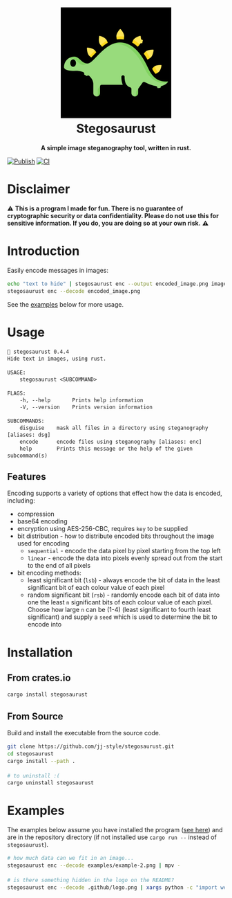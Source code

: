 <h1 align="center">
  <img src=".github/logo.png" alt="Stegosaurust" width="256" />
  <br />
  Stegosaurust
</h1>

<p align="center"><b>A simple image steganography tool, written in rust.</b></p>

[![Publish](https://github.com/jj-style/stegosaurust/actions/workflows/publish.yml/badge.svg?branch=v0.4.4)](https://github.com/jj-style/stegosaurust/actions/workflows/publish.yml)
[![CI](https://github.com/jj-style/stegosaurust/actions/workflows/ci.yml/badge.svg)](https://github.com/jj-style/stegosaurust/actions/workflows/ci.yml)

# Disclaimer
:warning: **This is a program I made for fun. There is no guarantee of cryptographic security or data confidentiality. Please do not use this for sensitive information. If you do, you are doing so at your own risk.** :warning:

# Introduction
Easily encode messages in images:
```bash
echo "text to hide" | stegosaurust enc --output encoded_image.png image.png
stegosaurust enc --decode encoded_image.png 
```
See the [examples](#examples) below for more usage. 

# Usage
```
🦕 stegosaurust 0.4.4
Hide text in images, using rust.

USAGE:
    stegosaurust <SUBCOMMAND>

FLAGS:
    -h, --help       Prints help information
    -V, --version    Prints version information

SUBCOMMANDS:
    disguise    mask all files in a directory using steganography [aliases: dsg]
    encode      encode files using steganography [aliases: enc]
    help        Prints this message or the help of the given subcommand(s)
```

## Features
Encoding supports a variety of options that effect how the data is encoded, including:
- compression
- base64 encoding
- encryption using AES-256-CBC, requires `key` to be supplied
- bit distribution - how to distribute encoded bits throughout the image used for encoding
  - `sequential` - encode the data pixel by pixel starting from the top left
  - `linear` - encode the data into pixels evenly spread out from the start to the end of all pixels
- bit encoding methods:
  - least significant bit (`lsb`) - always encode the bit of data in the least significant bit of each colour value of each pixel 
  - random significant bit (`rsb`) - randomly encode each bit of data into one the least `n` significant bits of each colour value of each pixel. Choose how large `n` can be (1-4) (least significant to fourth least significant) and supply a `seed` which is used to determine the bit to encode into

# Installation
## From crates.io
```bash
cargo install stegosaurust
```

## From Source
Build and install the executable from the source code.
```bash
git clone https://github.com/jj-style/stegosaurust.git
cd stegosaurust
cargo install --path .

# to uninstall :(
cargo uninstall stegosaurust
```

# Examples
The examples below assume you have installed the program ([see here](#installation)) and are in the repository directory (if not installed use `cargo run --` instead of `stegosaurust`).

```bash
# how much data can we fit in an image...
stegosaurust enc --decode examples/example-2.png | mpv -

# is there something hidden in the logo on the README?
stegosaurust enc --decode .github/logo.png | xargs python -c "import webbrowser,sys; webbrowser.open(sys.argv[1])"
```
